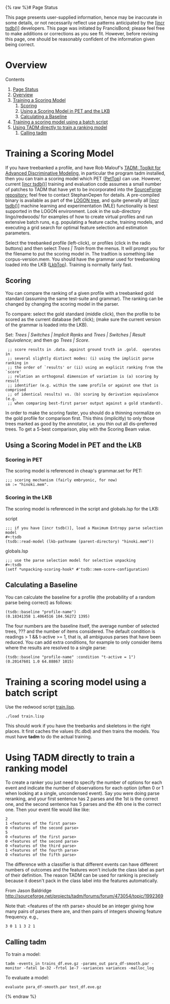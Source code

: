 {% raw %}# Page Status

This page presents user-supplied information, hence may be inaccurate in
some details, or not necessarily reflect use patterns anticipated by the
[\[incr tsdb()\]](http://www.delph-in.net/itsdb) developers. This page
was initiated by FrancisBond; please feel free to make
additions or corrections as you see fit. However, before revising this
page, one should be reasonably confident of the information given being
correct.

# Overview

Contents

1. [Page Status](https://delph-in.github.io/docs/tools/ItsdbTreebanking_ItsdbModeling)
2. [Overview](https://delph-in.github.io/docs/tools/ItsdbTreebanking_ItsdbModeling)
3. [Training a Scoring Model](https://delph-in.github.io/docs/tools/ItsdbTreebanking_ItsdbModeling)
   1. [Scoring](https://delph-in.github.io/docs/tools/ItsdbTreebanking_ItsdbModeling)
   2. [Using a Scoring Model in PET and the
LKB](https://delph-in.github.io/docs/tools/ItsdbTreebanking_ItsdbModeling)
   3. [Calculating a Baseline](https://delph-in.github.io/docs/tools/ItsdbTreebanking_ItsdbModeling)
4. [Training a scoring model using a batch
script](https://delph-in.github.io/docs/tools/ItsdbTreebanking_ItsdbModeling)
5. [Using TADM directly to train a ranking
model](https://delph-in.github.io/docs/tools/ItsdbTreebanking_ItsdbModeling)
   1. [Calling tadm](https://delph-in.github.io/docs/tools/ItsdbTreebanking_ItsdbModeling)

# Training a Scoring Model

If you have treebanked a profile, and have Rob Malouf's [TADM: Toolkit
for Advanced Discriminative Modeling](http://tadm.sourceforge.net/), in
particular the program tadm installed, then you can train a scoring
model which PET ([PetTop](https://delph-in.github.io/docs/garage/PetTop)) can use. However, current [\[incr
tsdb()\]](http://www.delph-in.net/itsdb) training and evaluation code
assumes a small number of patches to TADM that have yet to be
incorporated into the [SourceForge
repository](http://tadm.sourceforge.net/); feel free to contact
StephanOepen for details. A pre-compiled binary is
available as part of the [LOGON tree](https://delph-in.github.io/docs/tools/LogonTop), and quite generally all
[\[incr tsdb()\]](http://www.delph-in.net/itsdb) machine learning and
experimentation (MLE) functionality is best supported in the LOGON
environment. Look in the sub-directory lingo/redwoods/ for examples of
how to create virtual profiles and run extensive batch runs, e.g.
populating a feature cache, training models, and executing a grid search
for optimal feature selection and estimation parameters.

Select the treebanked profile (left-click), or profiles (click in the
radio buttons) and then select *Trees \| Train* from the menus. It will
prompt you for the filename to put the scoring model in. The tradtion is
something like corpus-version.mem. You should have the grammar used for
treebanking loaded into the LKB ([LkbTop](https://delph-in.github.io/docs/tools/LkbTop)). Training is normally
fairly fast.

## Scoring

You can compare the ranking of a given profile with a treebanked gold
standard (assuming the same test-suite and grammar). The ranking can be
changed by changing the scoring model in the parser.

To compare: select the gold standard (middle click), then the profile to
be scored as the current database (left click); (make sure the current
version of the grammar is loaded into the LKB).

Set: *Trees \| Switches \| Implicit Ranks* and *Trees \| Switches \|
Result Equivalence*; and then go *Trees \| Score*.

     ;; score results in .data. against ground truth in .gold.  operates in
     ;; several slightly distinct modes: (i) using the implicit parse ranking in
     ;; the order of `results' or (ii) using an explicit ranking from the `score'
     ;; relation an orthogonal dimension of variation is (a) scoring by result
     ;; identifier (e.g. within the same profile or against one that is comprised
     ;; of identical results) vs. (b) scoring by derivation equivalence (e.g.
     ;; when comparing best-first parser output against a gold standard).

In order to make the scoring faster, you should do a thinning normalize
on the gold profile for comparison first. This thins (implicitly) to
only those trees marked as good by the annotator, i.e. you thin out all
dis-preferred trees. To get a 5-best comparison, play with the
Scoring Beam value.

## Using a Scoring Model in PET and the LKB

### Scoring in PET

The scoring model is referenced in cheap's grammar.set for PET:

    ;;; scoring mechanism (fairly embryonic, for now)
    sm := "hinoki.mem".

### Scoring in the LKB

The scoring model is referenced in the script and globals.lsp for the
LKB:

script

    ;;; if you have [incr tsdb()], load a Maximum Entropy parse selection model
    #+:tsdb
    (tsdb::read-model (lkb-pathname (parent-directory) "hinoki.mem"))

globals.lsp

    ;;; use the parse selection model for selective unpacking
    #+:tsdb
    (setf *unpacking-scoring-hook* #'tsdb::mem-score-configuration)

## Calculating a Baseline

You can calculate the baseline for a profile (the probability of a
random parse being correct) as follows:

    (tsdb::baseline "profile-name")
    (0.18341358 1.4064516 104.56272 1395)

The four numbers are the baseline itself, the average number of selected
trees, ??? and the number of items considered. The default condition is
readings &gt; 1 && t-active &gt;= 1, that is, all ambiguous parses that
have been reduced. You can add extra conditions, for example to only
consider items where the results are resolved to a single parse:

    (tsdb::baseline "profile-name" :condition "t-active = 1")
    (0.20147601 1.0 64.88867 1015)

# Training a scoring model using a batch script

Use the redwood script
[train.lisp](http://svn.emmtee.net/trunk/lingo/redwoods/train.lisp).

    ./load train.lisp

This should work if you have the treebanks and skeletons in the right
places. It first caches the values (fc.dbd) and then trains the models.
You must have **tadm** to do the actual training.

# Using TADM directly to train a ranking model

To create a ranker you just need to specify the number of options for
each event and indicate the number of observations for each option
(often 0 or 1 when looking at a single, uncondensed event). Say you were
doing parse reranking, and your first sentence has 2 parses and the 1st
is the correct one, and the second sentence has 5 parses and the 4th one
is the correct one. Then your event file would like like:

    2
    1 <features of the first parse>
    0 <features of the second parse>
    5
    0 <features of the first parse>
    0 <features of the second parse>
    0 <features of the third parse>
    1 <features of the fourth parse>
    0 <features of the fifth parse>

The difference with a classifier is that different events can have
different numbers of outcomes and the features won't include the class
label as part of their definition. The reason TADM can be used for
ranking is precisely because it doesn't pack in the class label into the
features automatically.

From Jason Baldridge
<http://sourceforge.net/projects/tadm/forums/forum/473054/topic/1992369>

Note that: &lt;features of the nth parse&gt; should be an integer giving
how many pairs of parses there are, and then pairs of integers showing
feature frequency. e.g.,

    3 0 1 1 3 2 1 

## Calling tadm

To train a model:

    tadm -events_in trains_df.eve.gz -params_out para_df-smooth.par -monitor -fatol 1e-32 -frtol 1e-7 -variances variances -malloc_log

To evaluate a model:

    evaluate para_df-smooth.par test_df.eve.gz
<update date omitted for speed>{% endraw %}